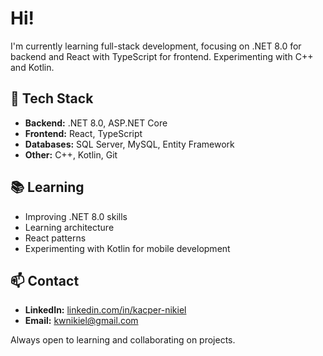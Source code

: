 # Hi!

I'm currently learning full-stack development, focusing on .NET 8.0 for backend and React with TypeScript for frontend. Experimenting with C++ and Kotlin.  

## 🔧 Tech Stack  

- **Backend:** .NET 8.0, ASP.NET Core  
- **Frontend:** React, TypeScript  
- **Databases:** SQL Server, MySQL, Entity Framework  
- **Other:** C++, Kotlin, Git  

## 📚 Learning  

- Improving .NET 8.0 skills
- Learning architecture
- React patterns  
- Experimenting with Kotlin for mobile development  

## 📫 Contact  

- **LinkedIn:** [linkedin.com/in/kacper-nikiel](https://www.linkedin.com/in/kacper-nikiel-78aa63341/)  
- **Email:** kwnikiel@gmail.com  

Always open to learning and collaborating on projects.  
